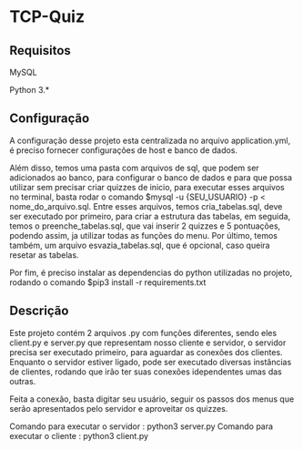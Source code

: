 # TCP-Quiz

## Requisitos

MySQL

Python 3.*

## Configuração

A configuração desse projeto esta centralizada no arquivo application.yml, é preciso fornecer configurações de host e banco de dados.

Além disso, temos uma pasta com arquivos de sql, que podem ser adicionados ao banco, para configurar o banco de dados e para que possa utilizar sem precisar criar quizzes de inicio, para executar esses arquivos no terminal, basta rodar o comando $mysql -u {SEU_USUARIO} -p < nome_do_arquivo.sql. Entre esses arquivos, temos cria_tabelas.sql, deve ser executado por primeiro, para criar a estrutura das tabelas, em seguida, temos o preenche_tabelas.sql, que vai inserir 2 quizzes e 5 pontuações, podendo assim, ja utilizar todas as funções do menu. Por último, temos também, um arquivo esvazia_tabelas.sql, que é opcional, caso queira resetar as tabelas.

Por fim, é preciso instalar as dependencias do python utilizadas no projeto, rodando o comando $pip3 install -r requirements.txt

## Descrição

Este projeto contém 2 arquivos .py com funções diferentes, sendo eles client.py e server.py que representam nosso cliente e servidor, o servidor precisa ser executado primeiro, para aguardar as conexões dos clientes. Enquanto o servidor estiver ligado, pode ser executado diversas instâncias de clientes, rodando  que irão ter suas conexões idependentes umas das outras.

Feita a conexão, basta digitar seu usuário, seguir os passos dos menus que serão apresentados pelo servidor e aproveitar os quizzes.

Comando para executar o servidor : python3 server.py
Comando para executar o cliente  : python3 client.py
